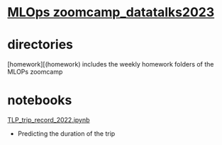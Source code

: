 # [MLOps zoomcamp_datatalks2023](https://github.com/DataTalksClub/mlops-zoomcamp) 

# directories
[homework][(homework) includes the weekly homework folders of the MLOPs zoomcamp

# notebooks
[TLP_trip_record_2022.ipynb](/homework/homework1/TLP_trip_record_2022.ipynb) 
- Predicting the duration of the trip 

